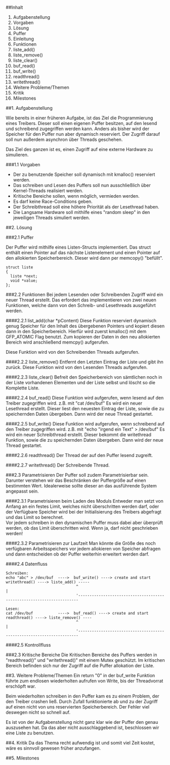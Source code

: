 ##Inhalt
1. Aufgabenstellung
 1. Vorgaben
2. Lösung
 1. Puffer
  1. Einleitung
  2. Funktionen
   1. liste_add()
   2. liste_remove()
   3. liste_clear()
   4. buf_read()
   5. buf_write()
   6. readthread()
   7. writethread()
3. Weitere Probleme/Themen
4. Kritik
5. Milestones



##1. Aufgabenstellung

Wie bereits in einer früheren Aufgabe, ist das Ziel die Programmierung eines Treibers. Dieser soll einen eigenen Puffer besitzen, auf den lesend und schreibend zugegriffen werden kann. Anders als bisher wird der Speicher für den Puffer nun aber dynamisch reserviert. Der Zugriff darauf soll nun außerdem asynchron über Threads geschehen.

Das Ziel des ganzen ist es, einen Zugriff auf eine externe Hardware zu simulieren.

###1.1 Vorgaben
* Der zu benutzende Speicher soll dynamisch mit kmalloc() reserviert werden. 
* Das schreiben und Lesen des Puffers soll nun ausschließlich über Kernel-Threads realisiert werden.
* Kritische Bereiche sollen, wenn möglich, vermieden werden.
* Es darf keine Race-Conditions geben.
* Der Schreibthread soll eine höhere Priorität als der Lesethread haben.
* Die Langsame Hardware soll mithilfe eines "random sleep" in den jeweiligen Threads simuliert werden.

##2.  Lösung

###2.1 Puffer

Der Puffer wird mithilfe eines Listen-Structs implementiert.
Das struct enthält einen Pointer auf das nächste Listenelement und einen Pointer auf den allokierten Speicherbereich.
Dieser wird dann per memcopy() "befüllt".

    struct liste 
    { 
      liste *next;
      void *value;
    };

###2.2 Funktionen
Bei jedem Lesenden oder Schreibenden Zugriff wird ein neuer Thread erstellt. Das erfordert das implementieren von zwei neuen Funktionen, welche dann von den Schreib- und Lesethreads ausgeführt werden. 

####2.2.1 list_add(char *pContent)
Diese Funktion reserviert dynamisch genug Speicher für den Inhalt des übergebenen Pointers und kopiert diesen dann in den Speicherbereich. Hierfür wird zuerst kmalloc() mit dem GFP_ATOMIC Flag benutzt.
Zum kopieren der Daten in den neu allokierten Bereich wird anschließend memcpy() aufgerufen.

Diese Funktion wird von den Schreibenden Threads aufgerufen.

####2.2.2 liste_remove()
Entfernt den Letzten Eintrag der Liste und gibt ihn zurück. 
Diese Funktion wird von den Lesenden Threads aufgerufen.

####2.2.3 liste_clear()
Befreit den Speicherbereich von sämtlichen noch in der Liste vorhandenen Elementen und der Liste selbst und löscht so die Komplette Liste. 

####2.2.4 buf_read()
Diese Funktion wird aufgerufen, wenn lesend auf den Treiber zugegriffen wird. z.B. mit "cat /dev/buf"
Es wird ein neuer Lesethread erstellt. Dieser liest den neuesten Eintrag der Liste, sowie die zu speichernden Daten übergeben.
Dann wird der neue Thread gestartet.

####2.2.5 buf_write()
Diese Funktion wird aufgerufen, wenn schreibend auf den Treiber zugegriffen wird. z.B. mit "echo "irgend ein Text" > /dev/buf"
Es wird ein neuer Schreibthread erstellt. Dieser bekommt die writethread Funktion, sowie die zu speichernden Daten übergeben.
Dann wird der neue Thread gestartet.

####2.2.6 readthread()
Der Thread der auf den Puffer lesend zugreift.

####2.2.7 writethread()
Der Schreibende Thread.

###2.3 Parametrisieren 
Der Puffer soll zudem Parametrisierbar sein.
Darunter verstehen wir das Beschränken der Puffergröße auf einen bestimmten Wert. Idealerweise sollte dieser an das ausführende System angepasst sein.

####2.3.1 Parametrisieren beim Laden des Moduls
Entweder man setzt von Anfang an ein festes Limit, welches nicht überschritten werden darf, oder der Verfügbare Speicher wird bei der Initialisierung des Treibers abgefragt und das Limit so berechnet.  
Vor jedem schreiben in den dynamischen Puffer muss dabei aber überprüft werden, ob das Limit überschritten wird. Wenn ja, darf nicht geschrieben werden!

####2.3.2 Parametrisieren zur Laufzeit
Man könnte die Größe des noch verfügbaren Arbeitsspeichers vor jedem allokieren von Speicher abfragen und dann entscheiden ob der Puffer weiterhin erweitert werden darf.

####2.4 Datenfluss

    Schreiben:
    echo "abc" > /dev/buf  ---->  buf_write() ----> create and start writethread() ----> liste_add() -----
                                   ^                                                                     |
                                   '----------------------------------------------------------------------          

    Lesen:
    cat /dev/buf           ---->  buf_read() ----> create and start readthread() ----> liste_remove() ---- 
                                   ^                                                                     |
                                   '----------------------------------------------------------------------          

####2.5 Kontrollfluss


###2.3 Kritische Bereiche
Die Kritischen Bereiche des Puffers werden in "readthread()" und "writethread()" mit einem Mutex geschützt. Im kritischen Bereich befinden sich nur der Zugriff auf die Puffer allokation der Liste. 




##3. Weitere Probleme/Themen
Ein return "0" in der buf_write Funktion führte zum endlosen wiederholten aufrufen von Write, bis der Threadvorrat erschöpft war.

Beim wiederholten schreiben in den Puffer kam es zu einem Problem, der den Treiber crashen ließ. Durch Zufall funktionierte ab und zu der Zugriff auf einen nicht von uns reservierten Speicherbereich. Der Fehler viel deswegen nicht so schnell auf.

Es ist von der Aufgabenstellung nicht ganz klar wie der Puffer den genau auszusehen hat. Da das aber nicht ausschlaggebend ist, beschlossen wir eine Liste zu benutzen. 

##4. Kritik
Da das Thema recht aufwendig ist und somit viel Zeit kostet, wäre es sinnvoll gewesen früher anzufangen. 

##5. Milestones
